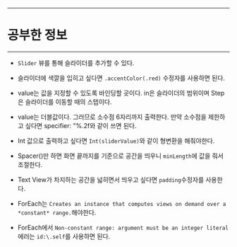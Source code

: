 

---

# 공부한 정보

---

* `Slider` 뷰를 통해 슬라이더를 추가할 수 있다.

* 슬라이더에 색깔을 입히고 싶다면 `.accentColor(.red)` 수정자를 사용하면 된다.

* value는 값을 지정할 수 있도록 바인딩할 곳이다. in은 슬라이더의 범위이며 Step은 슬라이더를 이동할 때의 스텝이다.

* value는 더블값이다. 그러므로 소수점 6자리까지 출력한다. 만약 소수점을 제한하고 싶다면 specifier: "%.2f와 같이 쓰면 된다.

* Int 값으로 출력하고 싶다면 `Int(sliderValue)`와 같이 형변환을 해줘야한다.

* Spacer()만 하면 화면 끝까지를 기준으로 공간을 띄우니 `minLength`에 값을 줘서 조절한다.

* Text View가 차지하는 공간을 넓히면서 띄우고 싶다면 `padding`수정자를 사용한다.

* ForEach는 `Creates an instance that computes views on demand over a *constant* range.`해야한다.
  
* ForEach에서 `Non-constant range: argument must be an integer literal`에러는 `id:\.self`를 사용하면 된다.
